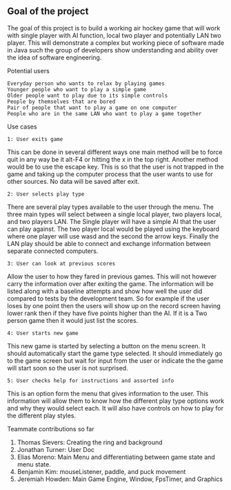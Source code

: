 ## Goal of the project

The goal of this project is to build a working air hockey game that will work with single player with AI function, local two player and potentially LAN two player. This will demonstrate a complex but working piece of software made in Java such the group of developers show understanding and ability over the idea of software engineering.


Potential users

	Everyday person who wants to relax by playing games 
	Younger people who want to play a simple game
	Older people want to play due to its simple controls
	People by themselves that are bored
	Pair of people that want to play a game on one computer
	People who are in the same LAN who want to play a game together
	


Use cases

	1: User exits game
This can be done in several different ways one main method will be to force quit in any way be it alt-F4 or hitting the x in the top right. Another method would be to use the escape key. This is so that the user is not trapped in the game and taking up the computer process that the user wants to use for other sources. No data will be saved after exit.

	2: User selects play type
There are several play types available to the user through the menu. The three main types will select between a single local player, two players local, and two players LAN. The Single player will have a simple AI that the user can play against. The two player local would be played using the keyboard where one player will use wasd and the second the arrow keys. Finally the LAN play should be able to connect and exchange information between separate connected computers.
	
	3: User can look at previous scores
 Allow the user to how they fared in previous games. This will not however carry the information over after exiting the game. The information will be listed along with a baseline attempts and show how well the user did compared to tests by the development team. So for example if the user loses by one point then the users will show up on the record screen having lower rank then if they have five points higher than the AI. If it is a Two person game then it would just list the scores.
	
	4: User starts new game
This new game is started by selecting a button on the menu screen. It should automatically start the game type selected. It should immediately go to the game screen but wait for input from the user or indicate the the game will start soon so the user is not surprised. 
	
	5: User checks help for instructions and assorted info
This is an option form the menu that gives information to the user. This information will allow them to know how the different play type options work and why they would select each. It will also have controls on how to play for the different play styles.


Teammate contributions so far
1. Thomas Sievers: Creating the ring and background
2. Jonathan Turner: User Doc
3. Elias Moreno: Main Menu and differentiating between game state and menu state.
4. Benjamin Kim: mouseListener, paddle, and puck movement
5. Jeremiah Howden: Main Game Engine, Window, FpsTimer, and Graphics
